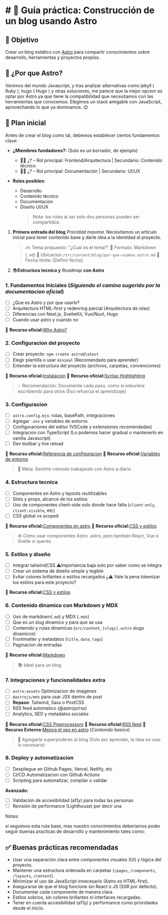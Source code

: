 # # 🚀 Guía práctica: Construcción de un blog usando Astro

## 🎯 Objetivo

Crear un blog estático con [Astro](https://astro.build/) para compartir conocimientos sobre desarrollo, herramientas y proyectos propios.

## 🤔 ¿Por que Astro?

Venimos del mundo Javascript, y tras analizar alternativas como jekyll ( Ruby ), hugo ( Hugo ) y otras soluciones, me parece que la mejor opcion es optar por Astro ya que tiene la compatibilidad que necesitamos con las herramientas que conocemos. Elegimos un stack amigable con JavaScript, aprovechando lo que ya dominamos. 😉

## 🧱 Plan inicial

Antes de crear el blog como tal, debemos establecer ciertos fundamentos clave:

- **¿Miembros fundadores?:** (Solo es un borrador, de ejemplo)

   - 🧑‍💻 ¿? – Rol principal: Frontend/Arquitectura | Secundario: Contenido técnico
   - 🧑‍💻 ¿? – Rol principal: Documentación | Secundario: UI/UX

- **Roles posibles:**
   - Desarrollo
   - Contenido técnico
   - Documentación
   - Diseño UI/UX
      > Nota: los roles al ser solo dos personas pueden ser compartidos.

1. **Primera entrada del blog**
   _Prioridad maxima._ Necesitamos un articulo inicial para tener contenido base y darle idea a la identidad al proyecto.

   > ✍ Tema propuesto: "¿Cual es el tema?"
   > 📄 Formato: Markdown (`.md`)
   > 📂 Ubicacion `/src/content/blog/por-que-usamos-astro.md`
   > 📅 Fecha limite: [Definir fecha].

2. 📚**Estructura tecnica y** _Roadmap_ **con Astro**

### 1. Fundamentos Iniciales (_Siguiendo el camino sugerido por la documentacion oficial_)

- [ ] ¿Que es Astro y por que usarlo?
- [ ] Arquitectura HTML-first y redenring parcial (Arquitectura de islas)
- [ ] Diferencias con Next.js, SvelteKit, Vue/Nuxt, Hugo
- [ ] Cuando usar astro y cuando no

📍 **Recurso oficial:**[Why Astro?](https://docs.astro.build/en/concepts/why-astro/)

### 2. Configuracion del proyecto

- [ ] Crear proyecto: `npm create astro@latest`
- [ ] Elegir plantilla o usar `minimal` (Recomendado para aprender)
- [ ] Entender la estructura del proyecto (archivos, carpetas, convenciones)

📍 **Recurso oficial:**[Instalacion](https://docs.astro.build/en/install-and-setup/#cli-installation-flags)
📍 **Recurso oficial:**[Syntax Highlighting](https://docs.astro.build/en/guides/syntax-highlighting/#setting-a-default-shiki-theme)

> 💡 Recomendacion: Documente cada paso, como si estuviera escribiendo para otros (Eso refuerza el aprendizaje)

### 3. Configuracion

- [ ] `astro.config.mjs`: rutas, basePath, integraciones
- [ ] Agregar `.env` y variables de entorno
- [ ] Configuraciones del editor (VSCode y extensiones recomendadas)
- [ ] Integracion con TypeScript (Lo podemos hacer gradual o mantenerlo en vanilla Javascript)
- [ ] Dev toolbar y live reload

📍 **Recurso oficial:**[Referencia de configuracion](https://docs.astro.build/en/reference/configuration-reference/)
📍 **Recurso oficial:**[Variables de entorno](https://docs.astro.build/en/guides/environment-variables/)

> 🧠 Meta: Sentirte cómodo trabajando con Astro a diario

### 4. Estructura tecnica

- [ ] Componentes en Astro y layouts reutilizables
- [ ] Slots y props, alcance de los estilos
- [ ] Uso de componentes client-side solo donde hace falta (`client:only`, `client:visible`, etc)
- [ ] CSS global vs scoped

📍 **Recurso oficial:**[Componentes en astro](https://docs.astro.build/en/basics/astro-components/)
📍 **Recurso oficial:**[CSS y estilos](https://docs.astro.build/en/guides/styling/)

> ⚙️ Cómo usar componentes Astro .astro, pero también React, Vue o Svelte si querés

### 5. Estilos y diseño

- [ ] Integrar tailwindCSS ⚠Importancia baja solo por saber como se integra
- [ ] Crear un sistema de diseño simple y legible
- [ ] Evitar colores brillantes o estilos recargados ¿⚠ Vale la pena tokenizar los estilos para este proyecto?

📍 **Recurso oficial:**[CSS y estilos](https://docs.astro.build/en/guides/styling/)

### 6. Contenido dinamico con Markdown y MDX

- [ ] Uso de markdown(`.md`) y MDX (`.mdx`)
- [ ] Que es un slug dinamico y para que se usa
- [ ] Contenido y rutas dinamicas (`src/content`, `[slugs].astro` slugs dinamicos)
- [ ] Frontmatter y metadatos (`title`, `date`, `tags`)
- [ ] Paginacion de entradas

📍 **Recurso oficial:**[Markdown](https://docs.astro.build/en/guides/markdown-content/#frontmatter-layout-property)

> 📚 Ideal para un blog

### 7. Integraciones y funcionalidades extra

- [ ] `astro:assets` Optimizacion de imagenes
- [ ] `@astrojs/mdx` para usar JSX dentro de post
- [ ] **Repaso**: Tailwind, Sass o PostCSS
- [ ] RSS feed automatico (@astrojs/rss)
- [ ] Analytics, SEO y metadatos sociales

📍 **Recurso oficial:**[CSS Preprocessors](https://docs.astro.build/en/guides/styling/#css-preprocessors)
📍 **Recurso oficial:**[RSS feed](https://docs.astro.build/en/recipes/rss/)
📍 **Recurso Externo:**[Mejora el seo en astro](https://www.omargaxiola.com/posts/mejora-seo-astro/) (_Contenido basico_)

> 🔌 Agregarle superpoderes al blog (Solo por aprender, la idea es usar lo necesario)

### 8. Deploy y automatizacion

- [ ] Despliegue en Github Pages, Vercel, Netlify, etc
- [ ] CI/CD Automatizacion con Github Actions
- [ ] Scripting para automatizar, compilar o validar

**Avanzado:**

- [ ] Validación de accesibilidad (a11y) para todas las personas
- [ ] Revisión de performance (Lighthouse) por decir una

Notas:

si seguimos esta ruta base, mas nuestro conocimientos deberiamos poder seguir buenas practicas de desarrollo y mantenimiento tales como:

## ✅ Buenas prácticas recomendadas

- Usar una separación clara entre componentes visuales (UI) y lógica del proyecto.
- Mantener una estructura ordenada en carpetas (`/pages`, `/components`, `/layouts`, `/content`).
- Minimizar el uso de JavaScript innecesario (Astro es HTML-first).
- Asegurarse de que el blog funcione sin React o JS (SSR por defecto).
- Documentar cada componente de manera clara.
- Estilos sobrios, sin colores brillantes ni interfaces recargadas.
- Tener en cuenta accesibilidad (a11y) y performance como prioridades desde el inicio.
